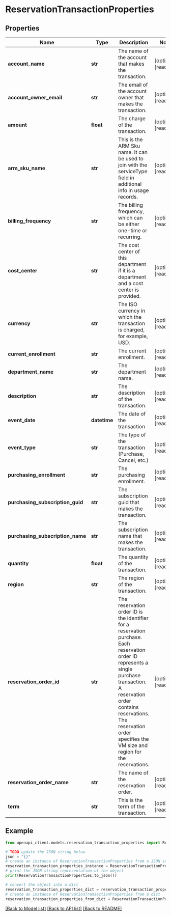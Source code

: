 # ReservationTransactionProperties


## Properties

Name | Type | Description | Notes
------------ | ------------- | ------------- | -------------
**account_name** | **str** | The name of the account that makes the transaction. | [optional] [readonly] 
**account_owner_email** | **str** | The email of the account owner that makes the transaction. | [optional] [readonly] 
**amount** | **float** | The charge of the transaction. | [optional] [readonly] 
**arm_sku_name** | **str** | This is the ARM Sku name. It can be used to join with the serviceType field in additional info in usage records. | [optional] [readonly] 
**billing_frequency** | **str** | The billing frequency, which can be either one-time or recurring. | [optional] [readonly] 
**cost_center** | **str** | The cost center of this department if it is a department and a cost center is provided. | [optional] [readonly] 
**currency** | **str** | The ISO currency in which the transaction is charged, for example, USD. | [optional] [readonly] 
**current_enrollment** | **str** | The current enrollment. | [optional] [readonly] 
**department_name** | **str** | The department name. | [optional] [readonly] 
**description** | **str** | The description of the transaction. | [optional] [readonly] 
**event_date** | **datetime** | The date of the transaction | [optional] [readonly] 
**event_type** | **str** | The type of the transaction (Purchase, Cancel, etc.) | [optional] [readonly] 
**purchasing_enrollment** | **str** | The purchasing enrollment. | [optional] [readonly] 
**purchasing_subscription_guid** | **str** | The subscription guid that makes the transaction. | [optional] [readonly] 
**purchasing_subscription_name** | **str** | The subscription name that makes the transaction. | [optional] [readonly] 
**quantity** | **float** | The quantity of the transaction. | [optional] [readonly] 
**region** | **str** | The region of the transaction. | [optional] [readonly] 
**reservation_order_id** | **str** | The reservation order ID is the identifier for a reservation purchase. Each reservation order ID represents a single purchase transaction. A reservation order contains reservations. The reservation order specifies the VM size and region for the reservations. | [optional] [readonly] 
**reservation_order_name** | **str** | The name of the reservation order. | [optional] [readonly] 
**term** | **str** | This is the term of the transaction. | [optional] [readonly] 

## Example

```python
from openapi_client.models.reservation_transaction_properties import ReservationTransactionProperties

# TODO update the JSON string below
json = "{}"
# create an instance of ReservationTransactionProperties from a JSON string
reservation_transaction_properties_instance = ReservationTransactionProperties.from_json(json)
# print the JSON string representation of the object
print(ReservationTransactionProperties.to_json())

# convert the object into a dict
reservation_transaction_properties_dict = reservation_transaction_properties_instance.to_dict()
# create an instance of ReservationTransactionProperties from a dict
reservation_transaction_properties_from_dict = ReservationTransactionProperties.from_dict(reservation_transaction_properties_dict)
```
[[Back to Model list]](../README.md#documentation-for-models) [[Back to API list]](../README.md#documentation-for-api-endpoints) [[Back to README]](../README.md)


